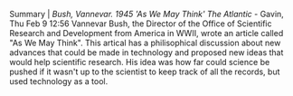 Summary | *Bush, Vannevar. 1945 'As We May Think' The Atlantic* - Gavin, Thu Feb 9 12:56
Vannevar Bush, the Director of the Office of Scientific Research and Development from America in WWII, wrote an article called "As We May Think". This artical has a philisophical discussion about new advances that could be made in technology and proposed new ideas that would help scientific research. His idea was how far could science be pushed if it wasn't up to the scientist to keep track of all the records, but used technology as a tool.   




